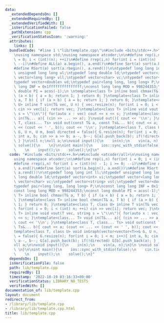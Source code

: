 ```yaml
---
data:
  _extendedDependsOn: []
  _extendedRequiredBy: []
  _extendedVerifiedWith: []
  _isVerificationFailed: false
  _pathExtension: cpp
  _verificationStatusIcon: ':warning:'
  attributes:
    links: []
  bundledCode: "#line 1 \"lib/template.cpp\"\n#include <bits/stdc++.h>\n#include <atcoder/all>\n\
    \nusing namespace std;\nusing namespace atcoder;\n\n#define rep(i,n) for(int i\
    \ = 0; i < (int)(n); ++i)\n#define rrep(i,n) for(int i = (int)(n) - 1; i >= 0;\
    \ --i)\n#define ALL(a) a.begin(), a.end()\n#define Sort(a) sort(a.begin(), a.end())\n\
    #define RSort(a) sort(a.rbegin(), a.rend())\n\ntypedef long long int ll;\ntypedef\
    \ unsigned long long ul;\ntypedef long double ld;\ntypedef vector<int> vi;\ntypedef\
    \ vector<long long> vll;\ntypedef vector<char> vc;\ntypedef vector<string> vst;\n\
    typedef vector<double> vd;\ntypedef pair<long long, long long> P;\n\nconst long\
    \ long INF = 0x1fffffffffffffff;\nconst long long MOD = 998244353;\nconst long\
    \ double PI = acos(-1);\n \ntemplate<class T> inline bool chmax(T& a, T b) { if\
    \ (a < b) { a = b; return 1; } return 0; }\ntemplate<class T> inline bool chmin(T&\
    \ a, T b) { if (a > b) { a = b; return 1; } return 0; }\ntemplate<class T, class\
    \ U> inline T vin(T& vec, U n) { vec.resize(n); for(int i = 0; i < (int) n; ++i)\
    \ cin >> vec[i]; return vec; }\ntemplate<class T> inline void vout(T vec, string\
    \ s = \"\\n\"){ for(auto x : vec) cout << x << s; }\ntemplate<class... T> void\
    \ in(T&... a){ (cin >> ... >> a); }\nvoid out(){ cout << '\\n'; }\ntemplate<class\
    \ T, class... Ts> void out(const T& a, const Ts&... b){ cout << a; (cout << ...\
    \ << (cout << ' ', b)); cout << '\\n'; }\ntemplate<class T, class U> void inGraph(vector<vector<T>>&\
    \ G, U n, U m, bool directed = false){ G.resize(n); for(int i = 0; i < m; i++){\
    \ int a, b; cin >> a >> b; a--, b--; G[a].push_back(b); if(!directed) G[b].push_back(a);\
    \ } }\n\nll n;\nvll a;\n\nvoid input(){\n    in(n);\n    vin(a, n);\n}\n \nvoid\
    \ solve(){\n    \n}\n\nint main(){\n    ios::sync_with_stdio(false);\n    cin.tie(nullptr);\n\
    \    \n    input();\n    solve();\n}\n"
  code: "#include <bits/stdc++.h>\n#include <atcoder/all>\n\nusing namespace std;\n\
    using namespace atcoder;\n\n#define rep(i,n) for(int i = 0; i < (int)(n); ++i)\n\
    #define rrep(i,n) for(int i = (int)(n) - 1; i >= 0; --i)\n#define ALL(a) a.begin(),\
    \ a.end()\n#define Sort(a) sort(a.begin(), a.end())\n#define RSort(a) sort(a.rbegin(),\
    \ a.rend())\n\ntypedef long long int ll;\ntypedef unsigned long long ul;\ntypedef\
    \ long double ld;\ntypedef vector<int> vi;\ntypedef vector<long long> vll;\ntypedef\
    \ vector<char> vc;\ntypedef vector<string> vst;\ntypedef vector<double> vd;\n\
    typedef pair<long long, long long> P;\n\nconst long long INF = 0x1fffffffffffffff;\n\
    const long long MOD = 998244353;\nconst long double PI = acos(-1);\n \ntemplate<class\
    \ T> inline bool chmax(T& a, T b) { if (a < b) { a = b; return 1; } return 0;\
    \ }\ntemplate<class T> inline bool chmin(T& a, T b) { if (a > b) { a = b; return\
    \ 1; } return 0; }\ntemplate<class T, class U> inline T vin(T& vec, U n) { vec.resize(n);\
    \ for(int i = 0; i < (int) n; ++i) cin >> vec[i]; return vec; }\ntemplate<class\
    \ T> inline void vout(T vec, string s = \"\\n\"){ for(auto x : vec) cout << x\
    \ << s; }\ntemplate<class... T> void in(T&... a){ (cin >> ... >> a); }\nvoid out(){\
    \ cout << '\\n'; }\ntemplate<class T, class... Ts> void out(const T& a, const\
    \ Ts&... b){ cout << a; (cout << ... << (cout << ' ', b)); cout << '\\n'; }\n\
    template<class T, class U> void inGraph(vector<vector<T>>& G, U n, U m, bool directed\
    \ = false){ G.resize(n); for(int i = 0; i < m; i++){ int a, b; cin >> a >> b;\
    \ a--, b--; G[a].push_back(b); if(!directed) G[b].push_back(a); } }\n\nll n;\n\
    vll a;\n\nvoid input(){\n    in(n);\n    vin(a, n);\n}\n \nvoid solve(){\n   \
    \ \n}\n\nint main(){\n    ios::sync_with_stdio(false);\n    cin.tie(nullptr);\n\
    \    \n    input();\n    solve();\n}"
  dependsOn: []
  isVerificationFile: false
  path: lib/template.cpp
  requiredBy: []
  timestamp: '2022-10-19 03:16:33+09:00'
  verificationStatus: LIBRARY_NO_TESTS
  verifiedWith: []
documentation_of: lib/template.cpp
layout: document
redirect_from:
- /library/lib/template.cpp
- /library/lib/template.cpp.html
title: lib/template.cpp
---
```

